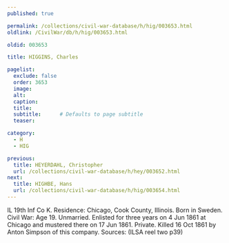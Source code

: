 ```yaml
---
published: true

permalink: /collections/civil-war-database/h/hig/003653.html
oldlink: /CivilWar/db/h/hig/003653.html

oldid: 003653

title: HIGGINS, Charles

pagelist:
  exclude: false
  order: 3653
  image: 
  alt:
  caption:
  title:
  subtitle:      # Defaults to page subtitle
  teaser:

category: 
  - H 
  - HIG

previous:
  title: HEYERDAHL, Christopher
  url: /collections/civil-war-database/h/hey/003652.html  
next:
  title: HIGHBE, Hans
  url: /collections/civil-war-database/h/hig/003654.html   
---
```

IL 19th Inf Co K. Residence: Chicago, Cook County, Illinois. Born in Sweden. Civil War: Age 19. Unmarried. Enlisted for three years on 4 Jun 1861 at Chicago and mustered there on 17 Jun 1861. Private. Killed 16 Oct 1861 by Anton Simpson of this company. Sources: (ILSA reel two p39)